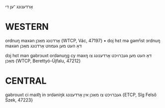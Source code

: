 אָרדענונג
־ען
די

WESTERN
========

ordnuŋ maxən אָרדנונג מאַכן {WTCP, Vác, 47197}
	•	doj hɛt mə gəmʲist ɔrdnuŋ maxən דאָ העט מען געמוזט אָרדנונג מאַכן

dɔj hɛt mən gəbrɔuxt ordənuŋg cy maxŋ דאָ העט מען געברויכט אָרדענונג צו מאַכן {WTCP, Berettyó-Újfalu, 47212}

CENTRAL
========

gəbrouxt ci max͡ŋ in ɔrdəniŋk געברויכט צו מאַכן אין אָרדענונג {ETCP, Sîg Felső Szek, 47223}
